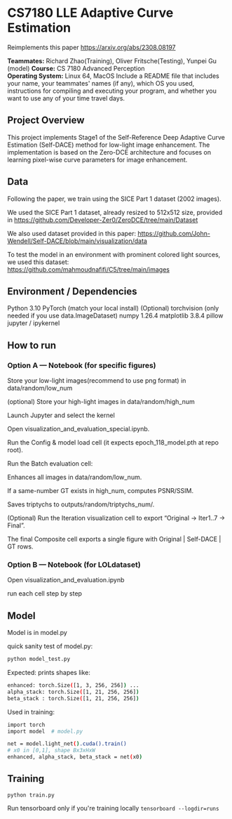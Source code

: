 # CS7180 LLE Adaptive Curve Estimation

Reimplements this paper https://arxiv.org/abs/2308.08197

**Teammates:** Richard Zhao(Training), Oliver Fritsche(Testing), Yunpei Gu (model)
**Course:** CS 7180 Advanced Perception  
**Operating System:** Linux 64, MacOS
Include a README file that includes your name, your teammates' names (if any), which OS you used, instructions for compiling and executing your program, and whether you want to use any of your time travel days.


## Project Overview

This project implements Stage1 of the Self-Reference Deep Adaptive Curve Estimation (Self-DACE) method for low-light image enhancement. The implementation is based on the Zero-DCE architecture and focuses on learning pixel-wise curve parameters for image enhancement.


## Data

Following the paper, we train using the SICE Part 1 dataset (2002 images). 

We used the SICE Part 1 dataset, already resized to 512x512 size, provided in https://github.com/Developer-Zer0/ZeroDCE/tree/main/Dataset

We also used dataset provided in this paper:
https://github.com/John-Wendell/Self-DACE/blob/main/visualization/data

To test the model in an environment with prominent colored light sources, we used this dataset:
https://github.com/mahmoudnafifi/C5/tree/main/images


## Environment / Dependencies

Python 3.10
PyTorch (match your local install)
(Optional) torchvision (only needed if you use data.ImageDataset)
numpy 1.26.4
matplotlib 3.8.4
pillow
jupyter / ipykernel

## How to run

### Option A — Notebook (for specific figures)

Store your low-light images(recommend to use png format) in data/random/low_num

(optional) Store your high-light images in data/random/high_num

Launch Jupyter and select the kernel

Open visualization_and_evaluation_special.ipynb.

Run the Config & model load cell (it expects epoch_118_model.pth at repo root).

Run the Batch evaluation cell:

Enhances all images in data/random/low_num.

If a same-number GT exists in high_num, computes PSNR/SSIM.

Saves triptychs to outputs/random/triptychs_num/.

(Optional) Run the Iteration visualization cell to export “Original → Iter1..7 → Final”.

The final Composite cell exports a single figure with Original | Self-DACE | GT rows.

### Option B — Notebook (for LOLdataset)

Open visualization_and_evaluation.ipynb

run each cell step by step


## Model

Model is in model.py

quick sanity test of model.py:

```bash
python model_test.py
```

Expected: prints shapes like:

```bash
enhanced: torch.Size([1, 3, 256, 256]) ...
alpha_stack: torch.Size([1, 21, 256, 256])
beta_stack : torch.Size([1, 21, 256, 256])
```

Used in training:
```bash
import torch
import model  # model.py

net = model.light_net().cuda().train()
# x0 in [0,1], shape Bx3xHxW
enhanced, alpha_stack, beta_stack = net(x0)
```

## Training

```
python train.py
```

Run tensorboard only if you're training locally `tensorboard --logdir=runs`
